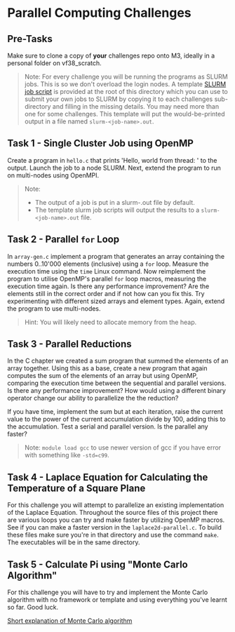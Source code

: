 # Parallel Computing Challenges

## Pre-Tasks

Make sure to clone a copy of **your** challenges repo onto M3, ideally in a personal folder on vf38_scratch.

> Note: For every challenge you will be running the programs as SLURM jobs. This is so we don't overload the login nodes. A template [SLURM job script](./job.slurm) is provided at the root of this directory which you can use to submit your own jobs to SLURM by copying it to each challenges sub-directory and filling in the missing details. You may need more than one for some challenges. This template will put the would-be-printed output in a file named `slurm-<job-name>.out`.

## Task 1 - Single Cluster Job using OpenMP

Create a program in `hello.c` that prints 'Hello, world from thread: <thread-number>' to the output. Launch the job to a node SLURM. Next, extend the program to run on multi-nodes using OpenMPI.

> Note:
>
> - The output of a job is put in a slurm-<job-id>.out file by default.
> - The template slurm job scripts will output the results to a `slurm-<job-name>.out` file.

## Task 2 - Parallel `for` Loop

In `array-gen.c` implement a program that generates an array containing the numbers 0..10'000 elements (inclusive) using a `for` loop. Measure the execution time using the `time` Linux command. Now reimplement the program to utilise OpenMP's parallel `for` loop macros, measuring the execution time again. Is there any performance improvement? Are the elements still in the correct order and if not how can you fix this. Try experimenting with different sized arrays and element types. Again, extend the program to use multi-nodes.

> Hint: You will likely need to allocate memory from the heap.

## Task 3 - Parallel Reductions

In the C chapter we created a sum program that summed the elements of an array together. Using this as a base, create a new program that again computes the sum of the elements of an array but using OpenMP, comparing the execution time between the sequential and parallel versions. Is there any performance improvement? How would using a different binary operator change our ability to parallelize the the reduction?

If you have time, implement the sum but at each iteration, raise the current value to the power of the current accumulation divide by 100, adding this to the accumulation. Test a serial and parallel version. Is the parallel any faster?

> Note: `module load gcc` to use newer version of gcc if you have error with something like `-std=c99`.

## Task 4 - Laplace Equation for Calculating the Temperature of a Square Plane

For this challenge you will attempt to parallelize an existing implementation of the Laplace Equation. Throughout the source files of this project there are various loops you can try and make faster by utilizing OpenMP macros. See if you can make a faster version in the `laplace2d-parallel.c`. To build these files make sure you're in that directory and use the command `make`. The executables will be in the same directory.

## Task 5 - Calculate Pi using "Monte Carlo Algorithm"

For this challenge you will have to try and implement the Monte Carlo algorithm with no framework or template and using everything you've learnt so far. Good luck.

[Short explanation of Monte Carlo algorithm](https://www.youtube.com/watch?v=7ESK5SaP-bc&ab_channel=MarbleScience)
